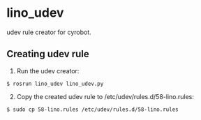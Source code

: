 # lino_udev

udev rule creator for cyrobot. 
## Creating udev rule
1. Run the udev creator:
```
$ rosrun lino_udev lino_udev.py
```

2. Copy the created udev rule to /etc/udev/rules.d/58-lino.rules:
```
$ sudo cp 58-lino.rules /etc/udev/rules.d/58-lino.rules
```